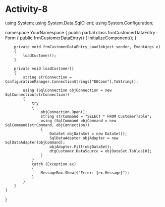 # Activity-8
using System;
using System.Data.SqlClient;
using System.Configuration; 

namespace YourNamespace
{
    public partial class frmCustomerDataEntry : Form
    {
        public frmCustomerDataEntry()
        {
            InitializeComponent();
        }

        private void frmCustomerDataEntry_Load(object sender, EventArgs e)
        {
            loadCustomer();
        }

        private void loadCustomer()
        {
            string strConnection = ConfigurationManager.ConnectionStrings["DBConn"].ToString();
            
            using (SqlConnection objConnection = new SqlConnection(strConnection))
            {
                try
                {
                    objConnection.Open();
                    string strCommand = "SELECT * FROM CustomerTable";
                    using (SqlCommand objCommand = new SqlCommand(strCommand, objConnection))
                    {
                        DataSet objDataSet = new DataSet();
                        SqlDataAdapter objAdapter = new SqlDataAdapter(objCommand);
                        objAdapter.Fill(objDataSet);
                        dtgCustomer.DataSource = objDataSet.Tables[0];
                    }
                }
                catch (Exception ex)
                {
                    MessageBox.Show($"Error: {ex.Message}");
                }
            }
        }
    }
}
